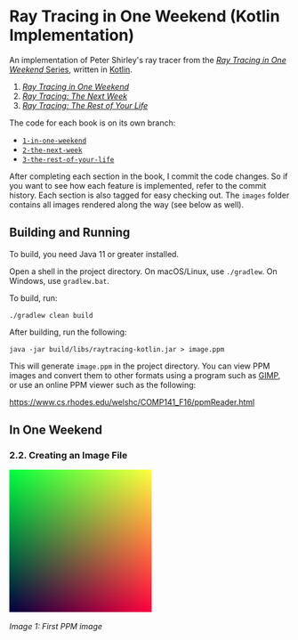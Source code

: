 # Ray Tracing in One Weekend (Kotlin Implementation)

An implementation of Peter Shirley's ray tracer from the
[_Ray Tracing in One Weekend_ Series], written in [Kotlin].

1. [_Ray Tracing in One Weekend_]
2. [_Ray Tracing: The Next Week_]
3. [_Ray Tracing: The Rest of Your Life_]

The code for each book is on its own branch:

* [`1-in-one-weekend`]
* [`2-the-next-week`]
* [`3-the-rest-of-your-life`]

After completing each section in the book, I commit the code changes. So if you
want to see how each feature is implemented, refer to the commit history. Each
section is also tagged for easy checking out. The `images` folder contains all
images rendered along the way (see below as well).

## Building and Running

To build, you need Java 11 or greater installed.

Open a shell in the project directory. On macOS/Linux, use `./gradlew`. On
Windows, use `gradlew.bat`.

To build, run:

```shell
./gradlew clean build
```

After building, run the following:

```shell
java -jar build/libs/raytracing-kotlin.jar > image.ppm
```

This will generate `image.ppm` in the project directory. You can view PPM images
and convert them to other formats using a program such as [GIMP], or use an
online PPM viewer such as the following:

https://www.cs.rhodes.edu/welshc/COMP141_F16/ppmReader.html

## In One Weekend

### 2.2. Creating an Image File

![Image 1: First PPM image](/images/1-in-one-weekend/image01.png)

*Image 1: First PPM image*


[_Ray Tracing in One Weekend_ Series]: https://raytracing.github.io/
[_Ray Tracing in One Weekend_]: https://raytracing.github.io/books/RayTracingInOneWeekend.html
[_Ray Tracing: The Next Week_]: https://raytracing.github.io/books/RayTracingTheNextWeek.html
[_Ray Tracing: The Rest of Your Life_]: https://raytracing.github.io/books/RayTracingTheRestOfYourLife.html
[`1-in-one-weekend`]: ../../tree/1-in-one-weekend
[`2-the-next-week`]: ../../tree/2-the-next-week
[`3-the-rest-of-your-life`]: ../../tree/3-the-rest-of-your-life
[Kotlin]: https://kotlinlang.org/
[GIMP]: https://www.gimp.org/
